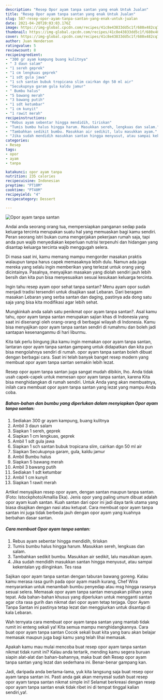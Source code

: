 ```yaml
---
description: "Resep Opor ayam tanpa santan yang enak Untuk Jualan"
title: "Resep Opor ayam tanpa santan yang enak Untuk Jualan"
slug: 587-resep-opor-ayam-tanpa-santan-yang-enak-untuk-jualan
date: 2021-04-20T20:03:03.176Z
image: https://img-global.cpcdn.com/recipes/41c8e43833dd5c1f/680x482cq70/opor-ayam-tanpa-santan-foto-resep-utama.jpg
thumbnail: https://img-global.cpcdn.com/recipes/41c8e43833dd5c1f/680x482cq70/opor-ayam-tanpa-santan-foto-resep-utama.jpg
cover: https://img-global.cpcdn.com/recipes/41c8e43833dd5c1f/680x482cq70/opor-ayam-tanpa-santan-foto-resep-utama.jpg
author: Juan Henderson
ratingvalue: 5
reviewcount: 8
recipeingredient:
- "300 gr ayam kampung buang kulitnya"
- " 3 daun salam"
- "1 sereh geprek"
- "1 cm lengkuas geprek"
- "1 sdt gula jawa"
- "1 sch santan bubuk tropicana slim cairkan dgn 50 ml air"
- "Secukupnya garam gula kaldu jamur"
- " Bumbu halus"
- "5 bawang merah"
- "3 bawang putih"
- "1 sdt ketumbar"
- "1 cm kunyit"
- "1 rawit merah"
recipeinstructions:
- "Rebus ayam sebentar hingga mendidih, tiriskan"
- "Tumis bumbu halus hingga harum. Masukkan sereh, lengkuas dan salam."
- "Tambahkan sedikit bumbu. Masukkan air sedikit, lalu masukkan ayam."
- "Jika sudah mendidih masukkan santan hingga menyusut, atau sampai kekentalan yg diinginkan. Tes rasa"
categories:
- Resep
tags:
- opor
- ayam
- tanpa

katakunci: opor ayam tanpa 
nutrition: 235 calories
recipecuisine: Indonesian
preptime: "PT10M"
cooktime: "PT40M"
recipeyield: "4"
recipecategory: Dessert

---
```



![Opor ayam tanpa santan](https://img-global.cpcdn.com/recipes/41c8e43833dd5c1f/680x482cq70/opor-ayam-tanpa-santan-foto-resep-utama.jpg)

Andai anda seorang orang tua, mempersiapkan panganan sedap pada keluarga tercinta merupakan suatu hal yang memuaskan bagi kamu sendiri. Peran seorang istri bukan cuma mengerjakan pekerjaan rumah saja, tapi anda pun wajib menyediakan keperluan nutrisi terpenuhi dan hidangan yang disantap keluarga tercinta wajib menggugah selera.

Di masa  saat ini, kamu memang mampu mengorder masakan praktis walaupun tanpa harus capek memasaknya lebih dulu. Namun ada juga mereka yang selalu ingin memberikan yang terlezat untuk orang yang dicintainya. Pasalnya, menyajikan masakan yang diolah sendiri jauh lebih bersih dan kita pun bisa menyesuaikan sesuai kesukaan keluarga tercinta. 

Ingin tahu resep ayam opor sehat tanpa santan? Menu ayam opor sudah menjadi tradisi tersendiri untuk disajikan saat Lebaran. Dari beragam masakan Lebaran yang serba santan dan daging, pastinya ada dong satu saja yang bisa kita modifikasi agar lebih sehat.

Mungkinkah anda salah satu penikmat opor ayam tanpa santan?. Asal kamu tahu, opor ayam tanpa santan merupakan sajian khas di Indonesia yang saat ini disenangi oleh orang-orang di berbagai wilayah di Indonesia. Kamu bisa menyajikan opor ayam tanpa santan sendiri di rumahmu dan boleh jadi santapan kesenanganmu di hari liburmu.

Kita tak perlu bingung jika kamu ingin memakan opor ayam tanpa santan, lantaran opor ayam tanpa santan gampang untuk didapatkan dan kita pun bisa mengolahnya sendiri di rumah. opor ayam tanpa santan boleh dibuat dengan berbagai cara. Saat ini telah banyak banget resep modern yang membuat opor ayam tanpa santan semakin lebih lezat.

Resep opor ayam tanpa santan juga sangat mudah dibikin, lho. Anda tidak usah capek-capek untuk memesan opor ayam tanpa santan, karena Kita bisa menghidangkan di rumah sendiri. Untuk Anda yang akan membuatnya, inilah cara membuat opor ayam tanpa santan yang lezat yang mampu Anda coba.

<!--inarticleads1-->

##### Bahan-bahan dan bumbu yang diperlukan dalam menyiapkan Opor ayam tanpa santan:

1. Sediakan 300 gr ayam kampung, buang kulitnya
1. Ambil  3 daun salam
1. Siapkan 1 sereh, geprek
1. Siapkan 1 cm lengkuas, geprek
1. Ambil 1 sdt gula jawa
1. Siapkan 1 sch santan bubuk tropicana slim, cairkan dgn 50 ml air
1. Siapkan Secukupnya garam, gula, kaldu jamur
1. Ambil  Bumbu halus
1. Siapkan 5 bawang merah
1. Ambil 3 bawang putih
1. Sediakan 1 sdt ketumbar
1. Ambil 1 cm kunyit
1. Siapkan 1 rawit merah


Artikel menyajikan resep opor ayam, dengan santan maupun tanpa santan. (Foto: Istockphoto/Amallia Eka). Jenis opor yang paling umum dibuat adalah opor ayam kuah santan. Kuah santan dari opor ini jadi daya tarik utama yang biasa disajikan dengan nasi atau ketupat. Cara membuat opor ayam tanpa santan ini juga tidak berbeda jauh dengan opor ayam yang kuahnya berbahan dasar santan. 

<!--inarticleads2-->

##### Cara membuat Opor ayam tanpa santan:

1. Rebus ayam sebentar hingga mendidih, tiriskan
1. Tumis bumbu halus hingga harum. Masukkan sereh, lengkuas dan salam.
1. Tambahkan sedikit bumbu. Masukkan air sedikit, lalu masukkan ayam.
1. Jika sudah mendidih masukkan santan hingga menyusut, atau sampai kekentalan yg diinginkan. Tes rasa


Sajikan opor ayam tanpa santan dengan taburan bawang goreng. Kalau kamu merasa rasa gurih pada opor ayam masih kurang, Chef Wira menyarankan untuk menambah bumbu penyedap atau msg hingga rasanya sesuai selera. Memasak opor ayam tanpa santan merupakan pilihan yang tepat. Ada bahan-bahan khusus yang diperlukan untuk mengganti santan agar cita rasa gurih dan nikmat dari opor ayam tetap terjaga. Opor Ayam Tanpa Santan ini pastinya tetap lezat dan menggiurkan untuk disantap di kala Lebaran. 

Wah ternyata cara membuat opor ayam tanpa santan yang mantab tidak rumit ini enteng sekali ya! Kita semua mampu menghidangkannya. Cara buat opor ayam tanpa santan Cocok sekali buat kita yang baru akan belajar memasak maupun juga bagi kamu yang telah lihai memasak.

Apakah kamu mau mulai mencoba buat resep opor ayam tanpa santan nikmat tidak rumit ini? Kalau anda tertarik, mending kamu segera buruan siapin alat-alat dan bahan-bahannya, maka buat deh Resep opor ayam tanpa santan yang lezat dan sederhana ini. Benar-benar gampang kan. 

Jadi, daripada anda berlama-lama, yuk kita langsung saja buat resep opor ayam tanpa santan ini. Pasti anda gak akan menyesal sudah buat resep opor ayam tanpa santan nikmat simple ini! Selamat berkreasi dengan resep opor ayam tanpa santan enak tidak ribet ini di tempat tinggal kalian sendiri,ya!.

